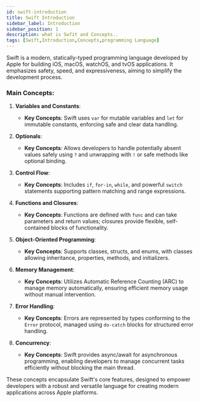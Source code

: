 ```yaml
---
id: swift-introduction
title: Swift Introduction
sidebar_label: Introduction
sidebar_position: 1
description: what is Swfit and Concepts.. 
tags: [Swift,Introduction,Concepts,programming Language]
--- 
```


Swift is a modern, statically-typed programming language developed by Apple for building iOS, macOS, watchOS, and tvOS applications. It emphasizes safety, speed, and expressiveness, aiming to simplify the development process.

### Main Concepts:

1. **Variables and Constants**:
   - **Key Concepts**: Swift uses `var` for mutable variables and `let` for immutable constants, enforcing safe and clear data handling.

2. **Optionals**:
   - **Key Concepts**: Allows developers to handle potentially absent values safely using `?` and unwrapping with `!` or safe methods like optional binding.

3. **Control Flow**:
   - **Key Concepts**: Includes `if`, `for-in`, `while`, and powerful `switch` statements supporting pattern matching and range expressions.

4. **Functions and Closures**:
   - **Key Concepts**: Functions are defined with `func` and can take parameters and return values; closures provide flexible, self-contained blocks of functionality.

5. **Object-Oriented Programming**:
   - **Key Concepts**: Supports classes, structs, and enums, with classes allowing inheritance, properties, methods, and initializers.

6. **Memory Management**:
   - **Key Concepts**: Utilizes Automatic Reference Counting (ARC) to manage memory automatically, ensuring efficient memory usage without manual intervention.

7. **Error Handling**:
   - **Key Concepts**: Errors are represented by types conforming to the `Error` protocol, managed using `do-catch` blocks for structured error handling.

8. **Concurrency**:
   - **Key Concepts**: Swift provides async/await for asynchronous programming, enabling developers to manage concurrent tasks efficiently without blocking the main thread. 

These concepts encapsulate Swift's core features, designed to empower developers with a robust and versatile language for creating modern applications across Apple platforms.